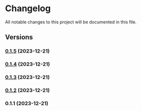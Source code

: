 # Changelog

All notable changes to this project will be documented in this file.

## Versions

### [0.1.5](https://github.com/FlavioLionelRita/lambdaorm-base/compare/v0.1.4...v0.1.5) (2023-12-21)

### [0.1.4](https://github.com/FlavioLionelRita/lambdaorm-base/compare/v0.1.3...v0.1.4) (2023-12-21)

### [0.1.3](https://github.com/FlavioLionelRita/lambdaorm-base/compare/v0.1.2...v0.1.3) (2023-12-21)

### [0.1.2](https://github.com/FlavioLionelRita/lambdaorm-base/compare/v0.1.1...v0.1.2) (2023-12-21)

### 0.1.1 (2023-12-21)
